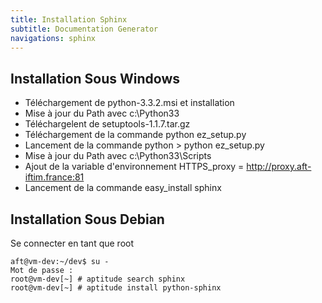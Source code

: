 ```yaml
---
title: Installation Sphinx 
subtitle: Documentation Generator
navigations: sphinx
---
```



## Installation Sous Windows


* Téléchargement de python-3.3.2.msi et installation
* Mise à jour du Path avec c:\Python33
* Téléchargelent de setuptools-1.1.7.tar.gz
* Téléchargement de la commande python ez_setup.py
* Lancement de la commande python  > python ez_setup.py
* Mise à jour du Path avec c:\Python33\Scripts
* Ajout de la variable d'environnement HTTPS_proxy = http://proxy.aft-iftim.france:81
* Lancement de la commande easy_install sphinx

## Installation Sous Debian

Se connecter en tant que root 

    aft@vm-dev:~/dev$ su - 
    Mot de passe :
    root@vm-dev[~] # aptitude search sphinx 
    root@vm-dev[~] # aptitude install python-sphinx
